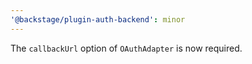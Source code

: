 ```yaml
---
'@backstage/plugin-auth-backend': minor
---
```


The `callbackUrl` option of `OAuthAdapter` is now required.
